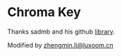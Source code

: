 # Chroma Key

Thanks sadmb and his github [library](https://github.com/sadmb/kinect_sdk_sandbox/tree/master/kinect_cpp_wrapper).

Modified by zhengmin.li@luxoom.cn
